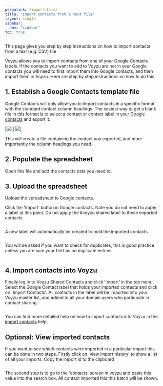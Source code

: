 ```yaml
---
permalink: /import-file/
title: "Import contacts from a text file"
layout: single
sidebar:
  nav: "sidebar"
toc: true
---
```

This page gives you step by step instructions on how to import contacts from a text (e.g. CSV) file

Voyzu allows you to import contacts from one of your Google Contacts labels.  If the contacts you want to add to Voyzu
are not in your Google contacts you will need to first import them into Google contacts, and then import them in Voyzu.  Here are step
by step instructions on how to do this:

## 1.  Establish a Google Contacts template file

Google Contacts will only allow you to import contacts in a specific format, with the
standard contact column headings.
The easiest way to get a blank file in this format is to select a contact or contact
label in your [Google contacts](https://contacts.google.com) and export it.

|![](https://voyzu.com/img/import_csv_label_export.png)  |  ![](https://voyzu.com/img/import_csv_export.png)|

This will create a file containing the contact you exported, and more importantly the
column headings you need.

## 2.  Populate the spreadsheet
Open this file and add the contacts data you need to.

## 3.  Upload the spreadsheet

Upload the spreadsheet to Google contacts.

Click the 'Import' button in Google contacts.  Note you do not need to apply a label at this point.  Do not
apply the #voyzu shared label to these imported contacts
<figure class="shadow rounded mb-5">

  <img class="img-responsive rounded" src="https://voyzu.com/img/import_csv_no_label.png" alt="" />

</figure>
A new label will automatically be created
to hold the imported contacts.

<figure class="shadow rounded mb-5">

  <img class="img-responsive rounded" src="https://voyzu.com/img/import_csv_new_label.png" alt="" />

</figure>
You will be asked if you want to check for duplicates, this is good practice unless
you are sure your file has no duplicate entries.
<figure class="shadow rounded mb-5">
  <img class="img-responsive rounded" src="https://voyzu.com/img/import_csv_dups.PNG" alt="" />
</figure>
</p>

## 4. Import contacts into Voyzu</h4>
<p>Finally log in to Voyzu Shared Contacts and click 'Import' in the top menu.  Select the Google Contact label
 that holds your imported contacts and click on 'Import Contacts'.  All contacts in the label will be imported into
 your Voyzu master list, and added to all your domain users who particpate in contact sharing.
<figure class="shadow rounded mb-5">
  <img class="img-responsive rounded" src="https://voyzu.com/img/import_csv_voyzu1.png" alt="" />
</figure>

  You can find more detailed help on how to import contacts into Voyzu in the [import contacts](../import-contacts/) help.

## Optional: View imported contacts
<p>If you want to see which contacts were imported in a particular import this can be done in two steps.  Firstly click on
 'view import history' to show a list of all your imports.  Copy the import id to the clipboard
<figure class="shadow rounded mb-5">

  <img class="img-responsive rounded" src="https://voyzu.com/img/import_csv_importid.PNG" alt="" />

</figure>
The second step is to go to the 'contacts' screen in voyzu and paste this value into the search box.  All contact imported this this batch will be shown.
</p>
